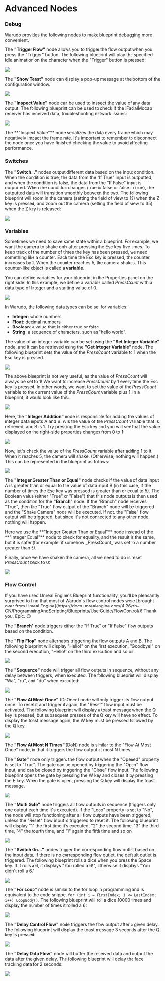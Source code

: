 # Advanced Nodes

### Debug

Warudo provides the following nodes to make blueprint debugging more convenient.

The **"Trigger Flow"** node allows you to trigger the flow output when you press the "Trigger" button. The following blueprint will play the specified idle animation on the character when the "Trigger" button is pressed:

![](</images/image(15)(3).png>)

The **"Show Toast"** node can display a pop-up message at the bottom of the configuration window.

![](</images/image(2)(4)(1).png>)

The **"Inspect Value"** node can be used to inspect the value of any data output. The following blueprint can be used to check if the iFacialMocap receiver has received data, troubleshooting network issues:

![](</images/image(26).png>)

<div className="hint hint-danger">
The **"Inspect Value"** node serializes the data every frame which may negatively impact the frame rate. It's important to remember to disconnect the node once you have finished checking the value to avoid affecting performance.
</div>

### **Switches**

The **"Switch…"** nodes output different data based on the input condition. When the condition is true, the data from the "If True" input is outputted, and when the condition is false, the data from the "If False" input is outputted. When the condition changes (true to false or false to true), the outputted data will transition smoothly between the two. The following blueprint will zoom in the camera (setting the field of view to 15) when the Z key is pressed, and zoom out the camera (setting the field of view to 35) when the Z key is released:

![](</images/image(16).png>)

### Variables

Sometimes we need to save some state within a blueprint. For example, we want the camera to shake only after pressing the Esc key five times. To keep track of the number of times the key has been pressed, we need something like a counter. Each time the Esc key is pressed, the counter increases by 1. When the counter reaches 5, the camera shakes. This counter-like object is called a **variable**.

You can define variables for your blueprint in the Properties panel on the right side. In this example, we define a variable called _PressCount_ with a data type of Integer and a starting value of 0.

![](</images/image(8)(1).png>)

<div className="hint hint-info">
In Warudo, the following data types can be set for variables:

* **Integer**: whole numbers
* **Float**: decimal numbers
* **Boolean**: a value that is either true or false
* **String**: a sequence of characters, such as "hello world".

</div>

The value of an integer variable can be set using the **"Set Integer Variable"** node, and it can be retrieved using the **"Get Integer Variable"** node. The following blueprint sets the value of the _PressCount_ variable to 1 when the Esc key is pressed.

![](</images/image(9)(2).png>)

The above blueprint is not very useful, as the value of _PressCount_ will always be set to 1! We want to increase _PressCount_ by 1 every time the Esc key is pressed. In other words, we want to set the value of the _PressCount_ variable to the current value of the _PressCount_ variable plus 1. In a blueprint, it would look like this:

![](</images/image(22).png>)

Here, the **"Integer Addition"** node is responsible for adding the values of integer data inputs A and B. A is the value of the _PressCount_ variable that is retrieved, and B is 1. Try pressing the Esc key and you will see that the value displayed on the right-side properties changes from 0 to 1:

![](</images/image(24).png>)

Now, let's check the value of the _PressCount_ variable after adding 1 to it. When it reaches 5, the camera will shake. (Otherwise, nothing will happen.) This can be represented in the blueprint as follows:

![](</images/image(29)(2).png>)

The **"Integer Greater Than or Equal"** node checks if the value of data input A is greater than or equal to the value of data input B (in this case, if the number of times the Esc key was pressed is greater than or equal to 5). The Boolean value (either "True" or "False") that this node outputs is then used as the condition for the **"Branch**" node. If the "Branch" node receives "True", then the "True" flow output of the "Branch" node will be triggered and the "Shake Camera" node will be executed. If not, the "False" flow output will be triggered, but since it's not connected to any other node, nothing will happen.

<div className="hint hint-info">
Here we use the **"Integer Greater Than or Equal"** node instead of the **"Integer Equal"** node to check for equality, and the result is the same, but it is safer (for example: if somehow _PressCount_ was set to a number greater than 5).
</div>

Finally, once we have shaken the camera, all we need to do is reset _PressCount_ back to 0:

![](</images/image(1)(5).png>)

### Flow Control

<div className="hint hint-info">
If you have used Unreal Engine's Blueprint functionality, you'll be pleasantly surprised to find that most of Warudo's flow control nodes were [brought over from Unreal Engine](https://docs.unrealengine.com/4.26/zh-CN/ProgrammingAndScripting/Blueprints/UserGuide/FlowControl/)! Thank you, Epic. 😉
</div>

The **"Branch"** node triggers either the "If True" or "If False" flow outputs based on the condition.

The **"Flip Flop"** node alternates triggering the flow outputs A and B. The following blueprint will display "Hello!" on the first execution, "Goodbye!" on the second execution, "Hello!" on the third execution and so on.

![](</images/image(20)(3).png>)

The **"Sequence"** node will trigger all flow outputs in sequence, without any delay between triggers, when executed. The following blueprint will display "Wa", "ru", and "do" when executed:

![](</images/image(19)(3).png>)

The **"Flow At Most Once"** (DoOnce) node will only trigger its flow output once. To reset it and trigger it again, the "Reset" flow input must be activated. The following blueprint will display a toast message when the Q key is pressed, but subsequent presses of the Q key will have no effect. To display the toast message again, the W key must be pressed followed by the Q key.

![](</images/image(18).png>)

The **"Flow At Most N Times"** (DoN) node is similar to the "Flow At Most Once" node, in that it triggers the flow output at most N times.

The **"Gate"** node only triggers the flow output when the "Opened" property is set to "True". The gate can be opened by triggering the "Open" flow input, and can be closed by triggering the "Close" flow input. The following blueprint opens the gate by pressing the W key and closes it by pressing the E key. When the gate is open, pressing the Q key will display the toast message.

![](</images/image(28).png>)

The **"Multi Gate"** node triggers all flow outputs in sequence (triggers only one output each time it's executed). If the "Loop" property is set to "No", the node will stop functioning after all flow outputs have been triggered, unless the "Reset" flow input is triggered to reset it. The following blueprint will display "1" the first time it's executed, "2" the second time, "3" the third time, "4" the fourth time, and "1" again the fifth time and so on:

![](</images/image(4)(1)(1).png>)

The **"Switch On..."** nodes trigger the corresponding flow outlet based on the input data. If there is no corresponding flow outlet, the default outlet is triggered. The following blueprint rolls a dice when you press the Space key. If it rolls a 6, it displays "You rolled a 6!", otherwise it displays "You didn't roll a 6."

![](</images/image(3)(3).png>)

The **"For Loop"** node is similar to the for loop in programming and is equivalent to the code snippet `for (int i = FirstIndex; i <= LastIndex; i++) LoopBody()`. The following blueprint will roll a dice 10000 times and display the number of times it rolled a 6:

![](</images/image(2)(4)(2).png>)

The **"Delay Control Flow"** node triggers the flow output after a given delay. The following blueprint will display the toast message 3 seconds after the Q key is pressed:

![](</images/image(25)(1).png>)

The **"Delay Data Flow"** node will buffer the received data and output the data after the given delay. The following blueprint will delay the face tracking data for 2 seconds:

![](</images/image(14)(3).png>)
